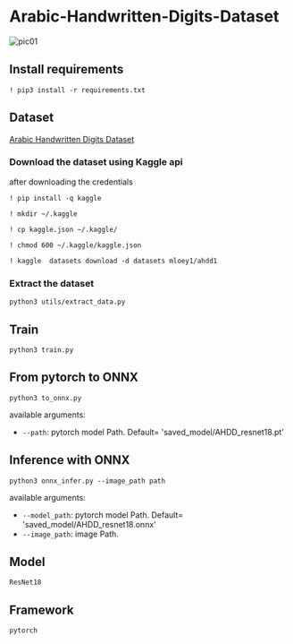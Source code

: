 # Arabic-Handwritten-Digits-Dataset

![pic01](https://user-images.githubusercontent.com/28225321/154095807-669138c9-527e-4a07-9c32-2d49ed7cb941.jpg)

## Install requirements

```
! pip3 install -r requirements.txt
```

## Dataset

[Arabic Handwritten Digits Dataset](https://www.kaggle.com/mloey1/ahdd1)

### **Download the dataset using Kaggle api**

after downloading the credentials

```
! pip install -q kaggle

! mkdir ~/.kaggle

! cp kaggle.json ~/.kaggle/

! chmod 600 ~/.kaggle/kaggle.json

! kaggle  datasets download -d datasets mloey1/ahdd1
```

### **Extract the dataset**

```
python3 utils/extract_data.py
```

## Train

```
python3 train.py
```

## From pytorch to ONNX

```
python3 to_onnx.py
```

available arguments:

- `--path`: pytorch model Path. Default= 'saved_model/AHDD_resnet18.pt'

## Inference with ONNX

```
python3 onnx_infer.py --image_path path
```

available arguments:

- `--model_path`: pytorch model Path. Default= 'saved_model/AHDD_resnet18.onnx'
- `--image_path`: image Path.

## Model

  `ResNet18`

## Framework

  `pytorch`
